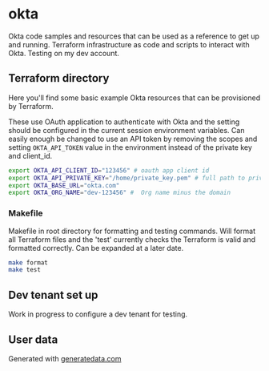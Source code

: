 # okta

Okta code samples and resources that can be used as a reference to get up and running.
Terraform infrastructure as code and scripts to interact with Okta. Testing on my dev account.

## Terraform directory

Here you'll find some basic example Okta resources that can be provisioned by Terraform.

These use OAuth application to authenticate with Okta and the setting should be configured in the current session environment variables. Can easily enough be changed to use an API token by removing the scopes and setting ```OKTA_API_TOKEN``` value in the environment instead of the private key and client_id.

```bash
export OKTA_API_CLIENT_ID="123456" # oauth app client id
export OKTA_API_PRIVATE_KEY="/home/private_key.pem" # full path to private RSA format key
export OKTA_BASE_URL="okta.com"
export OKTA_ORG_NAME="dev-123456" #  Org name minus the domain
```

### Makefile

Makefile in root directory for formatting and testing commands. Will format all Terraform files and the 'test' currently checks the Terraform is valid and formatted correctly. Can be expanded at a later date.

```bash
make format
make test
```

## Dev tenant set up

Work in progress to configure a dev tenant for testing.

## User data

Generated with [generatedata.com](https://generatedata.com/generator)
